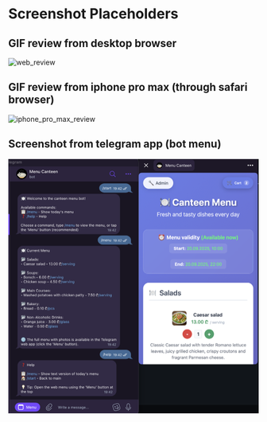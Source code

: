 # Screenshot Placeholders

## GIF review from desktop browser

![web_review](pics/web_review.gif)

## GIF review from iphone pro max (through safari browser)

![iphone_pro_max_review](pics/iphone_pro_max_review.gif)

## Screenshot from telegram app (bot menu)

![tg_app](pics/tg_app.png)
